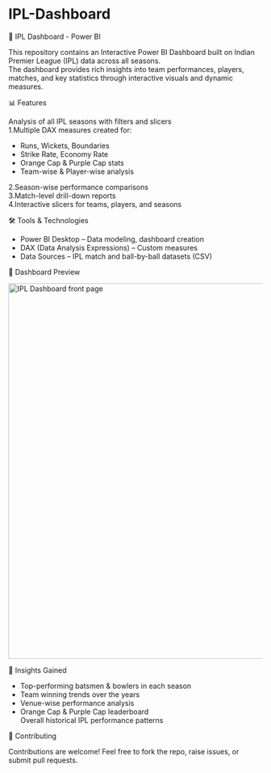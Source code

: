 # IPL-Dashboard
🏏 IPL Dashboard - Power BI

This repository contains an Interactive Power BI Dashboard built on Indian Premier League (IPL) data across all seasons.<br>
The dashboard provides rich insights into team performances, players, matches, and key statistics through interactive visuals and dynamic measures.


📊 Features <br>

Analysis of all IPL seasons with filters and slicers<br>
1.Multiple DAX measures created for:<br>
   - Runs, Wickets, Boundaries<br>
   - Strike Rate, Economy Rate<br>
   - Orange Cap & Purple Cap stats<br>
   - Team-wise & Player-wise analysis<br>
   
2.Season-wise performance comparisons<br>
3.Match-level drill-down reports<br>
4.Interactive slicers for teams, players, and seasons


🛠️ Tools & Technologies

- Power BI Desktop – Data modeling, dashboard creation<br>
- DAX (Data Analysis Expressions) – Custom measures<br>
- Data Sources – IPL match and ball-by-ball datasets (CSV)


📸 Dashboard Preview

<img width="1336" height="743" alt="IPL Dashboard front page" src="https://github.com/user-attachments/assets/7d3d1b50-bb81-4a46-a2ce-1c9a628fedf8" /><br>


📌 Insights Gained

- Top-performing batsmen & bowlers in each season<br>
- Team winning trends over the years<br>
- Venue-wise performance analysis<br>
- Orange Cap & Purple Cap leaderboard<br>
Overall historical IPL performance patterns


🤝 Contributing

Contributions are welcome! Feel free to fork the repo, raise issues, or submit pull requests.
